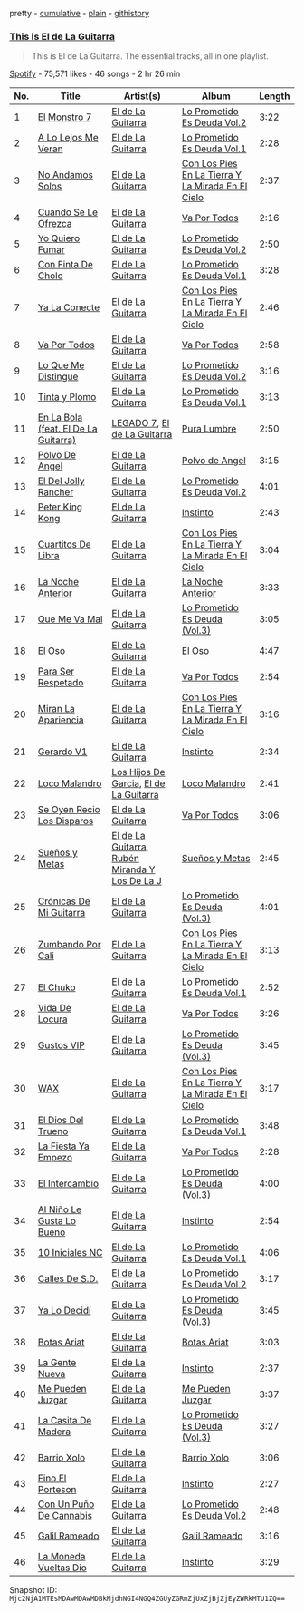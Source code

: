 pretty - [cumulative](/playlists/cumulative/37i9dQZF1DZ06evO0oey9L.md) - [plain](/playlists/plain/37i9dQZF1DZ06evO0oey9L) - [githistory](https://github.githistory.xyz/mackorone/spotify-playlist-archive/blob/main/playlists/plain/37i9dQZF1DZ06evO0oey9L)

### [This Is El de La Guitarra](https://open.spotify.com/playlist/37i9dQZF1DZ06evO0oey9L)

> This is El de La Guitarra\. The essential tracks, all in one playlist.

[Spotify](https://open.spotify.com/user/spotify) - 75,571 likes - 46 songs - 2 hr 26 min

| No. | Title | Artist(s) | Album | Length |
|---|---|---|---|---|
| 1 | [El Monstro 7](https://open.spotify.com/track/21jEIOf3pXF1EOb9n0vZJf) | [El de La Guitarra](https://open.spotify.com/artist/0LIyZkH7LLbsA9T4YwUnEk) | [Lo Prometido Es Deuda Vol.2](https://open.spotify.com/album/4lPJVD5JmytPu0jnJAU7PS) | 3:22 |
| 2 | [A Lo Lejos Me Veran](https://open.spotify.com/track/3VHtIuKm8MvOTo81Usu2f5) | [El de La Guitarra](https://open.spotify.com/artist/0LIyZkH7LLbsA9T4YwUnEk) | [Lo Prometido Es Deuda Vol.1](https://open.spotify.com/album/61sqe6L00SzLzj1yz30Mr5) | 2:28 |
| 3 | [No Andamos Solos](https://open.spotify.com/track/0RFLlf7uUUUCgDUT6sJsBQ) | [El de La Guitarra](https://open.spotify.com/artist/0LIyZkH7LLbsA9T4YwUnEk) | [Con Los Pies En La Tierra Y La Mirada En El Cielo](https://open.spotify.com/album/2DE5r32KUueRrOKkeGXQ1T) | 2:37 |
| 4 | [Cuando Se Le Ofrezca](https://open.spotify.com/track/7BynlyGJKOxSq7t99jatxz) | [El de La Guitarra](https://open.spotify.com/artist/0LIyZkH7LLbsA9T4YwUnEk) | [Va Por Todos](https://open.spotify.com/album/5Yzvp7ml8IarfxxghAB4BA) | 2:16 |
| 5 | [Yo Quiero Fumar](https://open.spotify.com/track/54R1JRL65L0LarHmgdMqay) | [El de La Guitarra](https://open.spotify.com/artist/0LIyZkH7LLbsA9T4YwUnEk) | [Lo Prometido Es Deuda Vol.2](https://open.spotify.com/album/4lPJVD5JmytPu0jnJAU7PS) | 2:50 |
| 6 | [Con Finta De Cholo](https://open.spotify.com/track/5QAY068s3fGLRQm8Re0nKy) | [El de La Guitarra](https://open.spotify.com/artist/0LIyZkH7LLbsA9T4YwUnEk) | [Lo Prometido Es Deuda Vol.1](https://open.spotify.com/album/61sqe6L00SzLzj1yz30Mr5) | 3:28 |
| 7 | [Ya La Conecte](https://open.spotify.com/track/24WJmf2sL7u9iyeuGHV6Vy) | [El de La Guitarra](https://open.spotify.com/artist/0LIyZkH7LLbsA9T4YwUnEk) | [Con Los Pies En La Tierra Y La Mirada En El Cielo](https://open.spotify.com/album/2DE5r32KUueRrOKkeGXQ1T) | 2:46 |
| 8 | [Va Por Todos](https://open.spotify.com/track/4u0L6n0eSV5gTBvAYglqTB) | [El de La Guitarra](https://open.spotify.com/artist/0LIyZkH7LLbsA9T4YwUnEk) | [Va Por Todos](https://open.spotify.com/album/5Yzvp7ml8IarfxxghAB4BA) | 2:58 |
| 9 | [Lo Que Me Distingue](https://open.spotify.com/track/2evqVdCxI2wKa5G0fjnEgB) | [El de La Guitarra](https://open.spotify.com/artist/0LIyZkH7LLbsA9T4YwUnEk) | [Lo Prometido Es Deuda Vol.2](https://open.spotify.com/album/4lPJVD5JmytPu0jnJAU7PS) | 3:16 |
| 10 | [Tinta y Plomo](https://open.spotify.com/track/1CJoATnCszv00FT1CEnLPx) | [El de La Guitarra](https://open.spotify.com/artist/0LIyZkH7LLbsA9T4YwUnEk) | [Lo Prometido Es Deuda Vol.1](https://open.spotify.com/album/61sqe6L00SzLzj1yz30Mr5) | 3:13 |
| 11 | [En La Bola \(feat\. El De La Guitarra\)](https://open.spotify.com/track/1MKSWLFVyxgdLKE8YUby50) | [LEGADO 7](https://open.spotify.com/artist/7yCGrS6Xh3UngvY6Ad5sMJ), [El de La Guitarra](https://open.spotify.com/artist/0LIyZkH7LLbsA9T4YwUnEk) | [Pura Lumbre](https://open.spotify.com/album/5kyGKlaPLJ3SQB8KfZCcbz) | 2:50 |
| 12 | [Polvo De Angel](https://open.spotify.com/track/0AprGMXtG62kJk1gMwnk4Q) | [El de La Guitarra](https://open.spotify.com/artist/0LIyZkH7LLbsA9T4YwUnEk) | [Polvo de Angel](https://open.spotify.com/album/0oFAjjQ2LwtJuO17g9YEvM) | 3:15 |
| 13 | [El Del Jolly Rancher](https://open.spotify.com/track/6x8tNMBrOiFAvA2WoqYKgU) | [El de La Guitarra](https://open.spotify.com/artist/0LIyZkH7LLbsA9T4YwUnEk) | [Lo Prometido Es Deuda Vol.2](https://open.spotify.com/album/4lPJVD5JmytPu0jnJAU7PS) | 4:01 |
| 14 | [Peter King Kong](https://open.spotify.com/track/4CJGVxXvB3PIqRgnmFBIo8) | [El de La Guitarra](https://open.spotify.com/artist/0LIyZkH7LLbsA9T4YwUnEk) | [Instinto](https://open.spotify.com/album/7KlLuBZiwOzCTL7Q3J26cq) | 2:43 |
| 15 | [Cuartitos De Libra](https://open.spotify.com/track/0rewTyKwnWKLcHKbt1XM42) | [El de La Guitarra](https://open.spotify.com/artist/0LIyZkH7LLbsA9T4YwUnEk) | [Con Los Pies En La Tierra Y La Mirada En El Cielo](https://open.spotify.com/album/2DE5r32KUueRrOKkeGXQ1T) | 3:04 |
| 16 | [La Noche Anterior](https://open.spotify.com/track/0eDNOhglSxYP2r4jelyE1a) | [El de La Guitarra](https://open.spotify.com/artist/0LIyZkH7LLbsA9T4YwUnEk) | [La Noche Anterior](https://open.spotify.com/album/1fz4sp1j66qf159oNik9zv) | 3:33 |
| 17 | [Que Me Va Mal](https://open.spotify.com/track/0fvu7lFdHrY4JTENYgSeoK) | [El de La Guitarra](https://open.spotify.com/artist/0LIyZkH7LLbsA9T4YwUnEk) | [Lo Prometido Es Deuda \(Vol.3\)](https://open.spotify.com/album/4MBxCRPECSq8s18CjO6feM) | 3:05 |
| 18 | [El Oso](https://open.spotify.com/track/3XkmnmWXsNw790uaFBexqb) | [El de La Guitarra](https://open.spotify.com/artist/0LIyZkH7LLbsA9T4YwUnEk) | [El Oso](https://open.spotify.com/album/3uh2JvWLCJ9qEbrYdhyNhf) | 4:47 |
| 19 | [Para Ser Respetado](https://open.spotify.com/track/3OtWHaaJVAQpEpaiUhWO4K) | [El de La Guitarra](https://open.spotify.com/artist/0LIyZkH7LLbsA9T4YwUnEk) | [Va Por Todos](https://open.spotify.com/album/5Yzvp7ml8IarfxxghAB4BA) | 2:54 |
| 20 | [Miran La Apariencia](https://open.spotify.com/track/3FhARguQQiWEunemrkl3Yh) | [El de La Guitarra](https://open.spotify.com/artist/0LIyZkH7LLbsA9T4YwUnEk) | [Con Los Pies En La Tierra Y La Mirada En El Cielo](https://open.spotify.com/album/2DE5r32KUueRrOKkeGXQ1T) | 3:16 |
| 21 | [Gerardo V1](https://open.spotify.com/track/5vVHHD6VOh5KRn3gzju0Sk) | [El de La Guitarra](https://open.spotify.com/artist/0LIyZkH7LLbsA9T4YwUnEk) | [Instinto](https://open.spotify.com/album/7KlLuBZiwOzCTL7Q3J26cq) | 2:34 |
| 22 | [Loco Malandro](https://open.spotify.com/track/0idKybdhXgh5O94UhJCufA) | [Los Hijos De Garcia](https://open.spotify.com/artist/3Aw1WaC6Xm8cOOppvXcnfa), [El de La Guitarra](https://open.spotify.com/artist/0LIyZkH7LLbsA9T4YwUnEk) | [Loco Malandro](https://open.spotify.com/album/5hnWuPTXV0JeAVWjqkdgZQ) | 2:41 |
| 23 | [Se Oyen Recio Los Disparos](https://open.spotify.com/track/6qqICh8gOle9spzdSru35F) | [El de La Guitarra](https://open.spotify.com/artist/0LIyZkH7LLbsA9T4YwUnEk) | [Va Por Todos](https://open.spotify.com/album/5Yzvp7ml8IarfxxghAB4BA) | 3:06 |
| 24 | [Sueños y Metas](https://open.spotify.com/track/2IAz40IUjp8A2OdtOo9DUO) | [El de La Guitarra](https://open.spotify.com/artist/0LIyZkH7LLbsA9T4YwUnEk), [Rubén Miranda Y Los De La J](https://open.spotify.com/artist/4A6lttDRrPRN2lb5SvyI9t) | [Sueños y Metas](https://open.spotify.com/album/5xznQhaDmG3QocS1i5KfUE) | 2:45 |
| 25 | [Crónicas De Mi Guitarra](https://open.spotify.com/track/76ZaecbpNsMJdhoB0LkhJG) | [El de La Guitarra](https://open.spotify.com/artist/0LIyZkH7LLbsA9T4YwUnEk) | [Lo Prometido Es Deuda \(Vol.3\)](https://open.spotify.com/album/4MBxCRPECSq8s18CjO6feM) | 4:01 |
| 26 | [Zumbando Por Cali](https://open.spotify.com/track/0lVa6LbJNXui0L4zzxu8n6) | [El de La Guitarra](https://open.spotify.com/artist/0LIyZkH7LLbsA9T4YwUnEk) | [Con Los Pies En La Tierra Y La Mirada En El Cielo](https://open.spotify.com/album/2DE5r32KUueRrOKkeGXQ1T) | 3:13 |
| 27 | [El Chuko](https://open.spotify.com/track/5omrXpkdGMI539unfxFfRS) | [El de La Guitarra](https://open.spotify.com/artist/0LIyZkH7LLbsA9T4YwUnEk) | [Lo Prometido Es Deuda Vol.1](https://open.spotify.com/album/61sqe6L00SzLzj1yz30Mr5) | 2:52 |
| 28 | [Vida De Locura](https://open.spotify.com/track/72kmnOvZvpNfsIsbGQ6FGH) | [El de La Guitarra](https://open.spotify.com/artist/0LIyZkH7LLbsA9T4YwUnEk) | [Va Por Todos](https://open.spotify.com/album/5Yzvp7ml8IarfxxghAB4BA) | 3:26 |
| 29 | [Gustos VIP](https://open.spotify.com/track/7iRrVxEVK37m34vGEE8LfJ) | [El de La Guitarra](https://open.spotify.com/artist/0LIyZkH7LLbsA9T4YwUnEk) | [Lo Prometido Es Deuda \(Vol.3\)](https://open.spotify.com/album/4MBxCRPECSq8s18CjO6feM) | 3:45 |
| 30 | [WAX](https://open.spotify.com/track/7utzGYXtCeiFOMTAWzU6BJ) | [El de La Guitarra](https://open.spotify.com/artist/0LIyZkH7LLbsA9T4YwUnEk) | [Con Los Pies En La Tierra Y La Mirada En El Cielo](https://open.spotify.com/album/2DE5r32KUueRrOKkeGXQ1T) | 3:17 |
| 31 | [El Dios Del Trueno](https://open.spotify.com/track/1SCdueIbk9GhV2PVMVKY32) | [El de La Guitarra](https://open.spotify.com/artist/0LIyZkH7LLbsA9T4YwUnEk) | [Lo Prometido Es Deuda Vol.1](https://open.spotify.com/album/61sqe6L00SzLzj1yz30Mr5) | 3:48 |
| 32 | [La Fiesta Ya Empezo](https://open.spotify.com/track/3m30n1vtmAZsLhONgZ1P5d) | [El de La Guitarra](https://open.spotify.com/artist/0LIyZkH7LLbsA9T4YwUnEk) | [Va Por Todos](https://open.spotify.com/album/5Yzvp7ml8IarfxxghAB4BA) | 2:28 |
| 33 | [El Intercambio](https://open.spotify.com/track/0frsTsRmNDlPMy2Sjpowqu) | [El de La Guitarra](https://open.spotify.com/artist/0LIyZkH7LLbsA9T4YwUnEk) | [Lo Prometido Es Deuda \(Vol.3\)](https://open.spotify.com/album/4MBxCRPECSq8s18CjO6feM) | 4:00 |
| 34 | [Al Niño Le Gusta Lo Bueno](https://open.spotify.com/track/0osBwuy7W8a7H0HkPPTDgn) | [El de La Guitarra](https://open.spotify.com/artist/0LIyZkH7LLbsA9T4YwUnEk) | [Instinto](https://open.spotify.com/album/7KlLuBZiwOzCTL7Q3J26cq) | 2:54 |
| 35 | [10 Iniciales NC](https://open.spotify.com/track/0Y0qqu5lwjtQFzDfYgODls) | [El de La Guitarra](https://open.spotify.com/artist/0LIyZkH7LLbsA9T4YwUnEk) | [Lo Prometido Es Deuda Vol.1](https://open.spotify.com/album/61sqe6L00SzLzj1yz30Mr5) | 4:06 |
| 36 | [Calles De S.D.](https://open.spotify.com/track/7qjrn67d14U8XDsnwOL0Nr) | [El de La Guitarra](https://open.spotify.com/artist/0LIyZkH7LLbsA9T4YwUnEk) | [Lo Prometido Es Deuda Vol.2](https://open.spotify.com/album/4lPJVD5JmytPu0jnJAU7PS) | 3:17 |
| 37 | [Ya Lo Decidí](https://open.spotify.com/track/10374Hnq6WMRFsB6DgpbrJ) | [El de La Guitarra](https://open.spotify.com/artist/0LIyZkH7LLbsA9T4YwUnEk) | [Lo Prometido Es Deuda \(Vol.3\)](https://open.spotify.com/album/4MBxCRPECSq8s18CjO6feM) | 3:45 |
| 38 | [Botas Ariat](https://open.spotify.com/track/1uSKLuMMqy48AFI7dFOiIA) | [El de La Guitarra](https://open.spotify.com/artist/0LIyZkH7LLbsA9T4YwUnEk) | [Botas Ariat](https://open.spotify.com/album/4u3djr5WDq8rPzagF79rJF) | 3:03 |
| 39 | [La Gente Nueva](https://open.spotify.com/track/3nsj36Pio46eXURlJdDRz5) | [El de La Guitarra](https://open.spotify.com/artist/0LIyZkH7LLbsA9T4YwUnEk) | [Instinto](https://open.spotify.com/album/7KlLuBZiwOzCTL7Q3J26cq) | 2:37 |
| 40 | [Me Pueden Juzgar](https://open.spotify.com/track/1jtw4JaOsoFCWflmycd1fD) | [El de La Guitarra](https://open.spotify.com/artist/0LIyZkH7LLbsA9T4YwUnEk) | [Me Pueden Juzgar](https://open.spotify.com/album/3QDHcul1zZ2aZZQo860HMI) | 3:37 |
| 41 | [La Casita De Madera](https://open.spotify.com/track/24VN5sgRu9hvIElo0lRzHx) | [El de La Guitarra](https://open.spotify.com/artist/0LIyZkH7LLbsA9T4YwUnEk) | [Lo Prometido Es Deuda \(Vol.3\)](https://open.spotify.com/album/4MBxCRPECSq8s18CjO6feM) | 3:27 |
| 42 | [Barrio Xolo](https://open.spotify.com/track/5yJPahX4wJlrRPH1agjvtH) | [El de La Guitarra](https://open.spotify.com/artist/0LIyZkH7LLbsA9T4YwUnEk) | [Barrio Xolo](https://open.spotify.com/album/2WdXJMn7Y4jlMM5tXPzt7j) | 3:06 |
| 43 | [Fino El Porteson](https://open.spotify.com/track/0Kkw5A0E9THKHiZwpqY78h) | [El de La Guitarra](https://open.spotify.com/artist/0LIyZkH7LLbsA9T4YwUnEk) | [Instinto](https://open.spotify.com/album/7KlLuBZiwOzCTL7Q3J26cq) | 2:27 |
| 44 | [Con Un Puño De Cannabis](https://open.spotify.com/track/38StyWZFxOVmZyciFwExOi) | [El de La Guitarra](https://open.spotify.com/artist/0LIyZkH7LLbsA9T4YwUnEk) | [Lo Prometido Es Deuda Vol.2](https://open.spotify.com/album/4lPJVD5JmytPu0jnJAU7PS) | 2:48 |
| 45 | [Galil Rameado](https://open.spotify.com/track/7mTQYSdS2N4Fb9T2ieH7dl) | [El de La Guitarra](https://open.spotify.com/artist/0LIyZkH7LLbsA9T4YwUnEk) | [Galil Rameado](https://open.spotify.com/album/1QLEQpE84nhDO17QuAmyzT) | 3:16 |
| 46 | [La Moneda Vueltas Dio](https://open.spotify.com/track/0HdwsDCUpvVm0f9mPvGaRk) | [El de La Guitarra](https://open.spotify.com/artist/0LIyZkH7LLbsA9T4YwUnEk) | [Instinto](https://open.spotify.com/album/7KlLuBZiwOzCTL7Q3J26cq) | 3:29 |

Snapshot ID: `Mjc2NjA1MTEsMDAwMDAwMDBkMjdhNGI4NGQ4ZGUyZGRmZjUxZjBjZjEyZWRkMTU1ZQ==`
